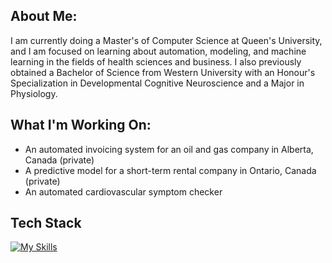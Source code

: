 ## About Me:
I am currently doing a Master's of Computer Science at Queen's University, and I am focused on learning about automation, modeling, and machine learning in the fields of health sciences and business. I also previously obtained a Bachelor of Science from Western University with an Honour's Specialization in Developmental Cognitive Neuroscience and a Major in Physiology.

## What I'm Working On:
- An automated invoicing system for an oil and gas company in Alberta, Canada (private)
- A predictive model for a short-term rental company in Ontario, Canada (private)
- An automated cardiovascular symptom checker

## Tech Stack
[![My Skills](https://skillicons.dev/icons?i=python,java,c,javascript,r,matlab,bash,&perline=7)](https://skillicons.dev)
